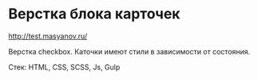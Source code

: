 # Верстка блока карточек

http://test.masyanov.ru/

Верстка checkbox. 
Каточки имеют стили в зависимости от состояния.

Стек:
HTML, CSS, SCSS, Js, Gulp
